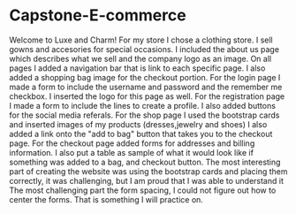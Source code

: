 # Capstone-E-commerce
Welcome to Luxe and Charm!
For my store I chose a clothing store. I sell gowns and accesories for special occasions. I included the about us page which describes what we sell and the company logo as an image.
On all pages I added a navigation bar that is link to each specific page. I also added a shopping bag image for the checkout portion.
For the login page I made a form to include the username and password and the remember me checkbox. I inserted the logo for this page as well.
For the registration page I made a form to include the lines to create a profile. I also added buttons for the social media referals.
For the shop page I used the bootstrap cards and inserted images of my products (dresses,jewelry and shoes) I also added a link onto the "add to bag" button that takes you to the checkout page.
For the checkout page added forms for addresses and billing information. I also put a table as sample of what it would look like if something was added to a bag, and checkout button.
The most interesting part of creating the website was using the bootstrap cards and placing them correctly, it was challenging, but I am proud that I was able to understand it
The most challenging part the form spacing, I could not figure out how to center the forms. That is something I will practice on.
